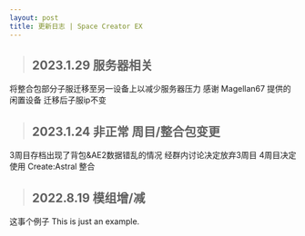 ```yaml
---
layout: post
title: 更新日志 | Space Creator EX
---
```


> ## 2023.1.29 服务器相关
将整合包部分子服迁移至另一设备上以减少服务器压力
感谢 Magellan67 提供的闲置设备
迁移后子服ip不变



> ## 2023.1.24  非正常 周目/整合包变更
3周目存档出现了背包&AE2数据错乱的情况
经群内讨论决定放弃3周目
4周目决定使用 Create:Astral 整合



> ## 2022.8.19  模组增/减
这事个例子
This is just an example.

